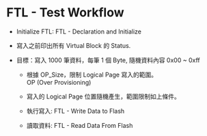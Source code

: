 # FTL - Test Workflow

- Initialize FTL: FTL - Declaration and Initialize

- 寫入之前印出所有 Virtual Block 的 Status.

- 目標：寫入 1000 筆資料，每筆 1 個 Byte, 隨機資料內容 0x00 \~ 0xff

   - 根據 OP_Size，限制 Logical Page 寫入的範圍。\
      OP (Over Provisioning)

   - 寫入的 Logical Page 位置隨機產生，範圍限制如上條件。

   - 執行寫入: FTL - Write Data to Flash

   - 讀取資料: FTL - Read Data From Flash






